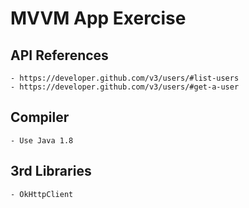 # MVVM App Exercise

## API References
    - https://developer.github.com/v3/users/#list-users
    - https://developer.github.com/v3/users/#get-a-user

## Compiler
    - Use Java 1.8

## 3rd Libraries
    - OkHttpClient

